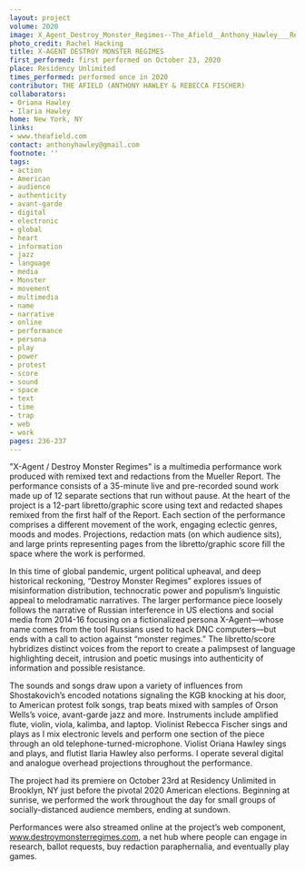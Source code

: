 ```yaml
---
layout: project
volume: 2020
image: X_Agent_Destroy_Monster_Regimes--The_Afield__Anthony_Hawley___Rebecca_Fischer_.jpg
photo_credit: Rachel Hacking
title: X-AGENT DESTROY MONSTER REGIMES
first_performed: first performed on October 23, 2020
place: Residency Unlimited
times_performed: performed once in 2020
contributor: THE AFIELD (ANTHONY HAWLEY & REBECCA FISCHER)
collaborators:
- Oriana Hawley
- Ilaria Hawley
home: New York, NY
links:
- www.theafield.com
contact: anthonyhawley@gmail.com
footnote: ''
tags:
- action
- American
- audience
- authenticity
- avant-garde
- digital
- electronic
- global
- heart
- information
- jazz
- language
- media
- Monster
- movement
- multimedia
- name
- narrative
- online
- performance
- persona
- play
- power
- protest
- score
- sound
- space
- text
- time
- trap
- web
- work
pages: 236-237
---
```




"X-Agent / Destroy Monster Regimes" is a multimedia performance work produced with remixed text and redactions from the Mueller Report. The performance consists of a 35-minute live and pre-recorded sound work made up of 12 separate sections that run without pause. At the heart of the project is a 12-part libretto/graphic score using text and redacted shapes remixed from the first half of the Report. Each section of the performance comprises a different movement of the work, engaging eclectic genres, moods and modes. Projections, redaction mats (on which audience sits), and large prints representing pages from the libretto/graphic score fill the space where the work is performed.
 
In this time of global pandemic, urgent political upheaval, and deep historical reckoning, “Destroy Monster Regimes” explores issues of misinformation distribution, technocratic power and populism’s linguistic appeal to melodramatic narratives. The larger performance piece loosely follows the narrative of Russian interference in US elections and social media from 2014-16 focusing on a fictionalized persona X-Agent—whose name comes from the tool Russians used to hack DNC computers—but ends with a call to action against “monster regimes.” The libretto/score hybridizes distinct voices from the report to create a palimpsest of language highlighting deceit, intrusion and poetic musings into authenticity of information and possible resistance.

The sounds and songs draw upon a variety of influences from Shostakovich’s encoded notations signaling the KGB knocking at his door, to American protest folk songs, trap beats mixed with samples of Orson Wells’s voice, avant-garde jazz and more. Instruments include amplified flute, violin, viola, kalimba, and laptop. Violinist Rebecca Fischer sings and plays as I mix electronic levels and perform one section of the piece through an old telephone-turned-microphone. Violist Oriana Hawley sings and plays, and flutist Ilaria Hawley also performs. I operate several digital and analogue overhead projections throughout the performance. 

The project had its premiere on October 23rd at Residency Unlimited in Brooklyn, NY just before the pivotal 2020 American elections. Beginning at sunrise, we performed the work throughout the day for small groups of socially-distanced audience members, ending at sundown.

Performances were also streamed online at the project’s web component, www.destroymonsterregimes.com, a net hub where people can engage in research, ballot requests, buy redaction paraphernalia, and eventually play games.
